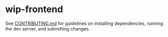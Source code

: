 # wip-frontend

See [CONTRIBUTING.md](CONTRIBUTING.md) for guidelines on installing dependencies, running the dev server, and submitting changes.
